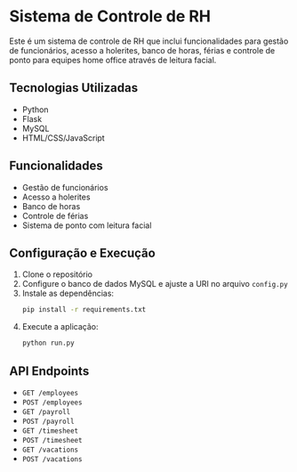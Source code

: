 # Sistema de Controle de RH

Este é um sistema de controle de RH que inclui funcionalidades para gestão de funcionários, acesso a holerites, banco de horas, férias e controle de ponto para equipes home office através de leitura facial.

## Tecnologias Utilizadas
- Python
- Flask
- MySQL
- HTML/CSS/JavaScript

## Funcionalidades
- Gestão de funcionários
- Acesso a holerites
- Banco de horas
- Controle de férias
- Sistema de ponto com leitura facial

## Configuração e Execução
1. Clone o repositório
2. Configure o banco de dados MySQL e ajuste a URI no arquivo `config.py`
3. Instale as dependências:
    ```bash
    pip install -r requirements.txt
    ```
4. Execute a aplicação:
    ```bash
    python run.py
    ```

## API Endpoints
- `GET /employees`
- `POST /employees`
- `GET /payroll`
- `POST /payroll`
- `GET /timesheet`
- `POST /timesheet`
- `GET /vacations`
- `POST /vacations`
